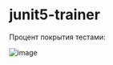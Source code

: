 # junit5-trainer

Процент покрытия тестами:

![image](https://user-images.githubusercontent.com/89831421/220061632-db8bad31-d1f7-4386-a5be-e25dae9e8d2b.png)
